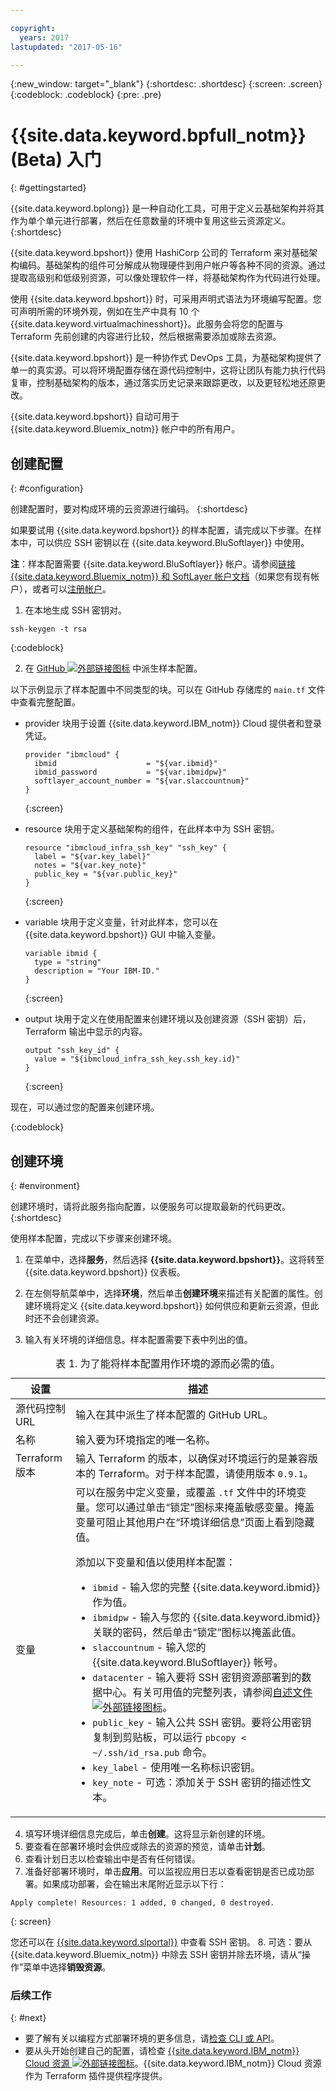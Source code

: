 ```yaml
---

copyright:
  years: 2017
lastupdated: "2017-05-16"

---
```


{:new_window: target="_blank"}
{:shortdesc: .shortdesc}
{:screen: .screen}
{:codeblock: .codeblock}
{:pre: .pre}

# {{site.data.keyword.bpfull_notm}} (Beta) 入门
{: #gettingstarted}

{{site.data.keyword.bplong}} 是一种自动化工具，可用于定义云基础架构并将其作为单个单元进行部署，然后在任意数量的环境中复用这些云资源定义。
{:shortdesc}

{{site.data.keyword.bpshort}} 使用 HashiCorp 公司的 Terraform 来对基础架构编码。基础架构的组件可分解成从物理硬件到用户帐户等各种不同的资源。通过提取高级别和低级别资源，可以像处理软件一样，将基础架构作为代码进行处理。 

使用 {{site.data.keyword.bpshort}} 时，可采用声明式语法为环境编写配置。您可声明所需的环境外观，例如在生产中具有 10 个{{site.data.keyword.virtualmachinesshort}}。此服务会将您的配置与 Terraform 先前创建的内容进行比较，然后根据需要添加或除去资源。

{{site.data.keyword.bpshort}} 是一种协作式 DevOps 工具，为基础架构提供了单一的真实源。可以将环境配置存储在源代码控制中，这将让团队有能力执行代码复审，控制基础架构的版本，通过落实历史记录来跟踪更改，以及更轻松地还原更改。

{{site.data.keyword.bpshort}} 自动可用于 {{site.data.keyword.Bluemix_notm}} 帐户中的所有用户。


## 创建配置
{: #configuration}

创建配置时，要对构成环境的云资源进行编码。
{:shortdesc}


如果要试用 {{site.data.keyword.bpshort}} 的样本配置，请完成以下步骤。在样本中，可以供应 SSH 密钥以在 {{site.data.keyword.BluSoftlayer}} 中使用。 

**注**：样本配置需要 {{site.data.keyword.BluSoftlayer}} 帐户。请参阅[链接 {{site.data.keyword.Bluemix_notm}} 和 SoftLayer 帐户文档](../../pricing/linking_accounts.html#unifyingaccounts)（如果您有现有帐户），或者可以[注册帐户](https://console.ng.bluemix.net/docs/pricing/index.html#pay-accounts)。

1. 在本地生成 SSH 密钥对。
  ```
  ssh-keygen -t rsa
  ```
  {:codeblock}

2. 在 <a href="https://github.com/IBM-Bluemix/tf-bluemix-ssh-key" target="_blank">GitHub <img src="../../icons/launch-glyph.svg" alt="外部链接图标"></a> 中派生样本配置。 

  以下示例显示了样本配置中不同类型的块。可以在 GitHub 存储库的 `main.tf` 文件中查看完整配置。
  
  * provider 块用于设置 {{site.data.keyword.IBM_notm}} Cloud 提供者和登录凭证。

    ```
    provider "ibmcloud" {
      ibmid                    = "${var.ibmid}"
      ibmid_password           = "${var.ibmidpw}"
      softlayer_account_number = "${var.slaccountnum}"
    }
    ```
    {:screen}
  
  * resource 块用于定义基础架构的组件，在此样本中为 SSH 密钥。
  
    ```
    resource "ibmcloud_infra_ssh_key" "ssh_key" {
      label = "${var.key_label}"
      notes = "${var.key_note}"
      public_key = "${var.public_key}"
    }
    ```
    {:screen}
  
  * variable 块用于定义变量，针对此样本，您可以在 {{site.data.keyword.bpshort}} GUI 中输入变量。
  
    ```
    variable ibmid {
      type = "string"
      description = "Your IBM-ID."
    }
    ```
    {:screen}
  
  * output 块用于定义在使用配置来创建环境以及创建资源（SSH 密钥）后，Terraform 输出中显示的内容。
  
    ```
    output "ssh_key_id" {
      value = "${ibmcloud_infra_ssh_key.ssh_key.id}"
    }
    ```
    {:screen}
  
现在，可以通过您的配置来创建环境。 

{:codeblock}

## 创建环境
{: #environment}

创建环境时，请将此服务指向配置，以便服务可以提取最新的代码更改。
{:shortdesc}

使用样本配置，完成以下步骤来创建环境。

1. 在菜单中，选择**服务**，然后选择 **{{site.data.keyword.bpshort}}**。这将转至 {{site.data.keyword.bpshort}} 仪表板。

2. 在左侧导航菜单中，选择**环境**，然后单击**创建环境**来描述有关配置的属性。创建环境将定义 {{site.data.keyword.bpshort}} 如何供应和更新云资源，但此时还不会创建资源。

3. 输入有关环境的详细信息。样本配置需要下表中列出的值。

  <table summary="为了能将样本配置用作环境的源而必需的值。">
  <caption>表 1. 为了能将样本配置用作环境的源而必需的值。</caption>
  <thead>
  <th colspan="1">设置</th>
  <th colspan="1">描述</th>
  </thead>
  <tbody>
  <tr>
  <td>源代码控制 URL</td>
  <td>输入在其中派生了样本配置的 GitHub URL。</td>
  </tr>
  <tr>
  <td>名称</td>
  <td>输入要为环境指定的唯一名称。</td>
  </tr>
  <td>Terraform 版本</td>
  <td>输入 Terraform 的版本，以确保对环境运行的是兼容版本的 Terraform。对于样本配置，请使用版本 <code>0.9.1</code>。</td>
  </tr>
  <tr>
  <td>变量</td>
  <td>可以在服务中定义变量，或覆盖 <code>.tf</code> 文件中的环境变量。您可以通过单击“锁定”图标来掩盖敏感变量。掩盖变量可阻止其他用户在“环境详细信息”页面上看到隐藏值。<p>
  <p>添加以下变量和值以使用样本配置：<ul>
  <li><code>ibmid</code> - 输入您的完整 {{site.data.keyword.ibmid}}作为值。</li>
  <li><code>ibmidpw</code> - 输入与您的 {{site.data.keyword.ibmid}}关联的密码，然后单击“锁定”图标以掩盖此值。</li>
  <li><code>slaccountnum</code> - 输入您的 {{site.data.keyword.BluSoftlayer}} 帐号。
   <li><code>datacenter</code> - 输入要将 SSH 密钥资源部署到的数据中心。有关可用值的完整列表，请参阅<a href="https://github.com/IBM-Bluemix/tf-bluemix-ssh-key/blob/master/README.md" target="_blank">自述文件 <img src="../../icons/launch-glyph.svg" alt="外部链接图标"></a>。</li> 
   <li><code>public_key</code> - 输入公共 SSH 密钥。要将公用密钥复制到剪贴板，可以运行 <code>pbcopy < ~/.ssh/id_rsa.pub</code> 命令。
   <li><code>key_label</code> - 使用唯一名称标识密钥。
   <li><code>key_note</code> - 可选：添加关于 SSH 密钥的描述性文本。</ul></td>
   </tr></tbody></table>

4. 填写环境详细信息完成后，单击**创建**。这将显示新创建的环境。 
5. 要查看在部署环境时会供应或除去的资源的预览，请单击**计划**。 
6. 查看计划日志以检查输出中是否有任何错误。 
7. 准备好部署环境时，单击**应用**。可以监视应用日志以查看密钥是否已成功部署。如果成功部署，会在输出末尾附近显示以下行：

  ```
  Apply complete! Resources: 1 added, 0 changed, 0 destroyed.
  ```
  {: screen}

  您还可以在 [{{site.data.keyword.slportal}}](https://control.bluemix.net/devices/sshkeys) 中查看 SSH 密钥。
8. 可选：要从 {{site.data.keyword.Bluemix_notm}} 中除去 SSH 密钥并除去环境，请从“操作”菜单中选择**销毁资源**。

### 后续工作
{: #next}

* 要了解有关以编程方式部署环境的更多信息，请[检查 CLI 或 API](schematics_deploying.html)。
* 要从头开始创建自己的配置，请检查 <a href="https://ibm-bluemix.github.io/tf-ibm-docs/">{{site.data.keyword.IBM_notm}} Cloud 资源 <img src="../../icons/launch-glyph.svg" alt="外部链接图标"></a>。{{site.data.keyword.IBM_notm}} Cloud 资源作为 Terraform 插件提供程序提供。
